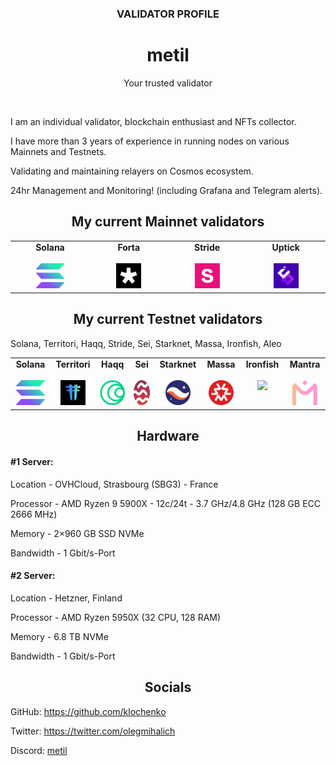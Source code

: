 <h3 align="center">VALIDATOR PROFILE</h3>

<h1 align="center">metil</h1>
<p align="center">Your trusted validator</p>

<br>

I am an individual validator, blockchain enthusiast and NFTs collector.

I have more than 3 years of experience in running nodes on various Mainnets and Testnets.

Validating and maintaining relayers on Cosmos ecosystem.

24hr Management and Monitoring! (including Grafana and Telegram alerts).

<h2 align="center">My current Mainnet validators</h2>

<table width="350px" align="center">
    <tbody>
        <tr valign="top">
            <td width="130px" align="center">
            <span><strong>Solana</strong></span><br><br />
            <a href="https://solana.org/sfdp-validators/3fiZs7R4LfPCPnGuKRWAjTgAZ8t5crPTCGtfku7fPPCw" target="_blank" rel="noopener noreferrer">
            <img height="40px" src="https://github.com/klochenko/klochenko/blob/main/logo/solanaLogoMark.png">
            </td>
            <td width="130px" align="center">
            <span><strong>Forta</strong></span><br><br />
            <a href="https://app.forta.network/scan-node/0x211bf823b9aa19255aeec0452910775bc84696e1" target="_blank" rel="noopener noreferrer">
            <img height="40px" src="https://github.com/klochenko/klochenko/blob/main/logo/forta.jpg">
            </td>
             <td width="130px" align="center">
            <span><strong>Stride</strong></span><br><br />
            <a href="https://stride.explorers.guru/validator/stridevaloper1ylwlnhkn7xrf5xha4ahm72zgqkw35v6q564mrf" target="_blank" rel="noopener noreferrer">
            <img height="40px" src="https://github.com/klochenko/klochenko/blob/main/logo/stride.png">
            </td>
            <td width="130px" align="center">
            <span><strong>Uptick</strong></span><br><br />
            <a href="https://uptick.explorers.guru/validator/uptickvaloper1sr374tf8uh96lfgatyc6lefr24vg5dxhsqvsq9" target="_blank" rel="noopener noreferrer">
            <img height="40px" src="https://github.com/klochenko/klochenko/blob/main/logo/uptick.jpg">
            </td>
        </tr>
    </tbody>
</table>

<h2 align="center">My current Testnet validators</h2>

Solana, Territori, Haqq, Stride, Sei, Starknet, Massa, Ironfish, Aleo
<table width="350px" align="center">
    <tbody>
        <tr valign="top">
            <td width="130px" align="center">
            <span><strong>Solana</strong></span><br><br />
            <a href="https://solana.org/sfdp-validators/3fiZs7R4LfPCPnGuKRWAjTgAZ8t5crPTCGtfku7fPPCw" target="_blank" rel="noopener noreferrer">
            <img height="40px" src="https://github.com/klochenko/klochenko/blob/main/logo/solanaLogoMark.png">
            </td>
                <td width="130px" align="center">
            <span><strong>Territori</strong></span><br><br />
            <a href="#" target="_blank" rel="noopener noreferrer">
            <img height="40px" src="https://github.com/klochenko/klochenko/blob/main/logo/teritori.png">
            </td>
                    <td width="130px" align="center">
            <span><strong>Haqq</strong></span><br><br />
            <a href="№" target="_blank" rel="noopener noreferrer">
            <img height="40px" src="https://github.com/klochenko/klochenko/blob/main/logo/haqq.png">
            </td>
            <td width="130px" align="center">
            <span><strong>Sei</strong></span><br><br />
            <a href="#" target="_blank" rel="noopener noreferrer">
            <img height="40px" src="https://github.com/klochenko/klochenko/blob/main/logo/sei.png">
            </td>
            <td width="130px" align="center">
            <span><strong>Starknet</strong></span><br><br />
            <a href="#" target="_blank" rel="noopener noreferrer">
            <img height="40px" src="https://github.com/klochenko/klochenko/blob/main/logo/Group-177.svg">
            </td>
                <td width="130px" align="center">
            <span><strong>Massa</strong></span><br><br />
            <a href="#" target="_blank" rel="noopener noreferrer">
            <img height="40px" src="https://github.com/klochenko/klochenko/blob/main/logo/p0i_pJsR_400x400.jpg">
            </td>
                    <td width="130px" align="center">
            <span><strong>Ironfish</strong></span><br><br />
            <a href="#" target="_blank" rel="noopener noreferrer">
            <img height="40px" src="[#](https://github.com/klochenko/klochenko/blob/main/logo/ironfish.png)">
            </td>
                           <td width="130px" align="center">
            <span><strong>Mantra</strong></span><br><br />
            <a href="https://explorer.hongbai.mantrachain.io/mantrachain/validators/mantravaloper19qzg874rh5naszaea67w8m4zpzr48crevev2dn" target="_blank" rel="noopener noreferrer">
            <img height="40px" src="https://github.com/klochenko/klochenko/blob/main/logo/mantra.png?raw=true">
            </td>
        </tr>
    </tbody>
</table>

<h2 align="center">Hardware</h2>

#### #1 Server:
Location - OVHCloud, Strasbourg (SBG3) - France

Processor - AMD Ryzen 9 5900X - 12c/24t - 3.7 GHz/4.8 GHz (128 GB ECC 2666 MHz)

Memory - 2×960 GB SSD NVMe

Bandwidth - 1 Gbit/s-Port

#### #2 Server:
Location - Hetzner, Finland

Processor - AMD Ryzen 5950X (32 CPU, 128 RAM)

Memory - 6.8 TB NVMe

Bandwidth - 1 Gbit/s-Port

<h2 align="center">Socials</h2>

GitHub: https://github.com/klochenko

Twitter: https://twitter.com/olegmihalich

Discord: <a href="https://discordapp.com/users/541066012305653760/" target="_blank" rel="noopener noreferrer">metil</a>
